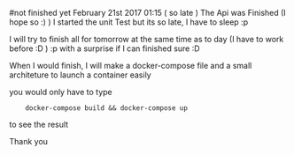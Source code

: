 #not finished yet
February 21st 2017 01:15 ( so late )
The Api was Finished (I hope so :) )
I started the unit Test but its so late, I have to sleep :p

I will try to finish all for tomorrow at the same time as to day (I have to work before :D ) :p with a surprise if I can finished sure :D

When I would finish, I will make a docker-compose file and a small architeture to launch a container easily

you would only have to type

        docker-compose build && docker-compose up

to see the result

Thank you

